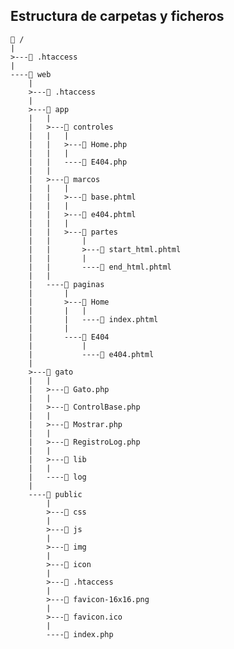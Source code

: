 ## Estructura de carpetas y ficheros

```
📂 /
|
>---📄 .htaccess
|
----📂 web
    |
    >---📄 .htaccess
    |
    >---📂 app
    |   |
    |   >---📂 controles
    |   |   |
    |   |   >---📄 Home.php
    |   |   |
    |   |   ----📄 E404.php
    |   |
    |   >---📂 marcos
    |   |   |
    |   |   >---📄 base.phtml
    |   |   |
    |   |   >---📄 e404.phtml
    |   |   |
    |   |   >---📂 partes
    |   |       |
    |   |       >---📄 start_html.phtml
    |   |       |
    |   |       ----📄 end_html.phtml
    |   |
    |   ----📂 paginas
    |       |
    |       >---📂 Home
    |       |   |
    |       |   ----📄 index.phtml
    |       |
    |       ----📂 E404
    |           |
    |           ----📄 e404.phtml
    |
    >---📂 gato
    |   |
    |   >---📄 Gato.php
    |   |
    |   >---📄 ControlBase.php
    |   |
    |   >---📄 Mostrar.php
    |   |
    |   >---📄 RegistroLog.php
    |   |
    |   >---📂 lib
    |   |
    |   ----📂 log
    |
    ----📂 public
        |
        >---📂 css
        |
        >---📂 js
        |
        >---📂 img
        |
        >---📂 icon
        |
        >---📄 .htaccess
        |
        >---📄 favicon-16x16.png
        |
        >---📄 favicon.ico
        |
        ----📄 index.php
```

<!--## Welcome to GitHub Pages

You can use the [editor on GitHub](https://github.com/file-name/gato/edit/master/README.md) to maintain and preview the content for your website in Markdown files.

Whenever you commit to this repository, GitHub Pages will run [Jekyll](https://jekyllrb.com/) to rebuild the pages in your site, from the content in your Markdown files.

### Markdown

Markdown is a lightweight and easy-to-use syntax for styling your writing. It includes conventions for

```markdown
Syntax highlighted code block

# Header 1
## Header 2
### Header 3

- Bulleted
- List

1. Numbered
2. List

**Bold** and _Italic_ and `Code` text

[Link](url) and ![Image](src)
```

For more details see [GitHub Flavored Markdown](https://guides.github.com/features/mastering-markdown/).

### Jekyll Themes

Your Pages site will use the layout and styles from the Jekyll theme you have selected in your [repository settings](https://github.com/file-name/gato/settings). The name of this theme is saved in the Jekyll `_config.yml` configuration file.

### Support or Contact

Having trouble with Pages? Check out our [documentation](https://help.github.com/categories/github-pages-basics/) or [contact support](https://github.com/contact) and we’ll help you sort it out.
-->
